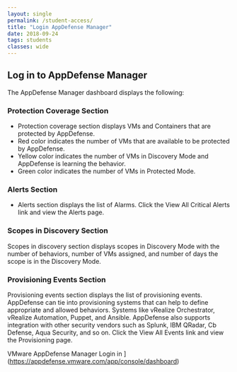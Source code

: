 ```yaml
---
layout: single
permalink: /student-access/
title: "Login AppDefense Manager"
date: 2018-09-24
tags: students
classes: wide
---
```


## Log in to AppDefense Manager

The AppDefense Manager dashboard displays the following: 

### Protection Coverage Section 

- Protection coverage section displays VMs and Containers that are protected by AppDefense.
- Red color indicates the number of VMs that are available to be protected by AppDefense.
- Yellow color indicates the number of VMs in Discovery Mode and AppDefense is learning the behavior.
- Green color indicates the number of VMs in Protected Mode.

### Alerts Section 
- Alerts section displays the list of Alarms. Click the View All Critical Alerts link and view the Alerts page.

### Scopes in Discovery Section 
Scopes in discovery section displays scopes in Discovery Mode with the number of behaviors, number of VMs assigned, and number of days the scope is in the Discovery Mode.

### Provisioning Events Section 
Provisioning events section displays the list of provisioning events. AppDefense can tie into provisioning systems that can help to define appropriate and allowed behaviors. Systems like vRealize Orchestrator, vRealize Automation, Puppet, and Ansible. AppDefense also supports integration with other security vendors such as Splunk, IBM QRadar, Cb Defense, Aqua Security, and so on. Click the View All Events link and view the Provisioning page.

VMware AppDefense Manager Login in ](https://appdefense.vmware.com/app/console/dashboard)
